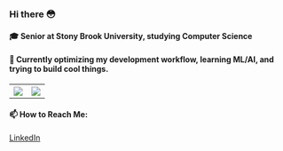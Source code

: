 ### Hi there 😳

#### 🎓 Senior at Stony Brook University, studying Computer Science

#### 🤔 Currently optimizing my development workflow, learning ML/AI, and trying to build cool things.

<table border="0" cellspacing="0" cellpadding="0">
  <tr>
    <th>
      <img src="https://github-readme-stats.vercel.app/api?username=nitsujiang&show_icons=true&theme=radical" />
    </th>
    <th>
      <img src="https://github-readme-stats.vercel.app/api/top-langs/?username=nitsujiang&theme=radical&layout=compact" />
    </th>
  </tr>
</table>

#### 📫 How to Reach Me:
[LinkedIn](https://www.linkedin.com/in/jusjiang/)
